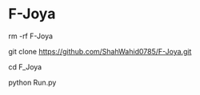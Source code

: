 # F-Joya

rm -rf F-Joya

git clone https://github.com/ShahWahid0785/F-Joya.git

cd F_Joya

python Run.py

